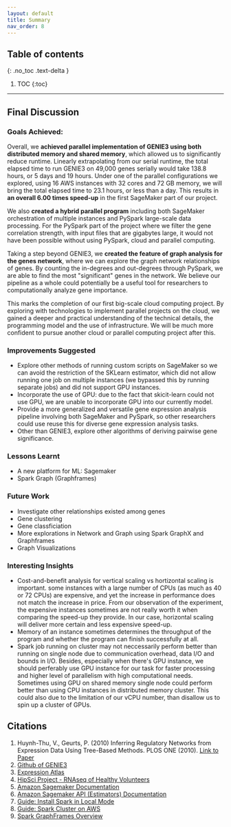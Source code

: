 ```yaml
---
layout: default
title: Summary
nav_order: 8
---
```


## Table of contents
{: .no_toc .text-delta }

1. TOC
{:toc}

---

## Final Discussion

### Goals Achieved:
Overall, we **achieved parallel implementation of GENIE3 using both distributed memory and shared memory**, which allowed us to significantly reduce runtime. Linearly extrapolating from our serial runtime, the total elapsed time to run GENIE3 on 49,000 genes serially would take 138.8 hours, or 5 days and 19 hours. Under one of the parallel configurations we explored, using 16 AWS instances with 32 cores and 72 GB memory, we will bring the total elapsed time to 23.1 hours, or less than a day. This results in **an overall 6.00 times speed-up** in the first SageMaker part of our project.

We also **created a hybrid parallel program** including both SageMaker orchestration of multiple instances and PySpark large-scale data processing. For the PySpark part of the project where we filter the gene correlation strength, with input files that are gigabytes large, it would not have been possible without using PySpark, cloud and parallel computing. 

Taking a step beyond GENIE3, we **created the feature of graph analysis for the genes network**, where we can explore the graph network relationships of genes. By counting the in-degrees and out-degrees through PySpark, we are able to find the most "significant" genes in the network. We believe our pipeline as a whole could potentially be a useful tool for researchers to computationally analyze gene importance.

This marks the completion of our first big-scale cloud computing project. By exploring with technologies to implement parallel projects on the cloud, we gained a deeper and practical understanding of the technical details, the programming model and the use of infrastructure. We will be much more confident to pursue another cloud or parallel computing project after this.


### Improvements Suggested
* Explore other methods of running custom scripts on SageMaker so we can avoid the restriction of the SKLearn estimator, which did not allow running one job on multiple instances (we bypassed this by running separate jobs) and did not support GPU instances.
* Incorporate the use of GPU: due to the fact that skicit-learn could not use GPU, we are unable to incorporate GPU into our currently model.
* Provide a more generalized and versatile gene expression analysis pipeline involving both SageMaker and PySpark, so other researchers could use reuse this for diverse gene expression analysis tasks.
* Other than GENIE3, explore other algorithms of deriving pairwise gene significance.

### Lessons Learnt
* A new platform for ML: Sagemaker
* Spark Graph (Graphframes)

### Future Work
* Investigate other relationships existed among genes
* Gene clustering
* Gene classficiation
* More explorations in Network and Graph using Spark GraphX and Graphframes
* Graph Visualizations

### Interesting Insights
* Cost-and-benefit analysis for vertical scaling vs hortizontal scaling is important. some instances with a large number of CPUs (as much as 40 or 72 CPUs) are expensive, and yet the increase in performance does not match the increase in price. From our observation of the experiment, the expensive instances sometimes are not really worth it when comparing the speed-up they provide. In our case, horizontal scaling will deliver more certain and less expensive speed-up.
* Memory of an instance sometimes determines the throughput of the program and whether the program can finish successfully at all. 
* Spark job running on cluster may not neccessarily perform better than running on single node due to communication overhead, data I/O and bounds in I/O. Besides, especially when there's GPU instance, we should perferably use GPU instance for our task for faster processing and higher level of parallelism with high computational needs. Sometimes using GPU on shared memory single node could perform better than using CPU instances in distributed memory cluster. This could also due to the limitation of our vCPU number, than disallow us to spin up a cluster of GPUs.

## Citations
1. Huynh-Thu, V., Geurts, P. (2010) Inferring Regulatory Networks from Expression Data Using Tree-Based Methods. PLOS ONE (2010).
[Link to Paper](https://doi.org/10.1371/journal.pone.0012776) 
3. [Github of GENIE3](https://github.com/vahuynh/GENIE3)
4. [Expression Atlas](https://www.ebi.ac.uk/gxa/experiments)
5. [HipSci Project - RNAseq of Healthy Volunteers](https://www.ebi.ac.uk/gxa/experiments/E-ENAD-35/Results)
6. [Amazon Sagemaker Documentation](https://docs.aws.amazon.com/sagemaker/latest/dg/whatis.html)
7. [Amazon Sagemaker API (Estimators) Documentation](https://sagemaker.readthedocs.io/en/stable/api/training/estimators.html)
8. [Guide: Install Spark in Local Mode](https://harvard-iacs.github.io/2021-CS205/labs/I9/I9.pdf)
9. [Guide: Spark Cluster on AWS](https://harvard-iacs.github.io/2021-CS205/labs/I10/I10.pdf)
10. [Spark GraphFrames Overview](http://graphframes.github.io/graphframes/docs/_site/)
